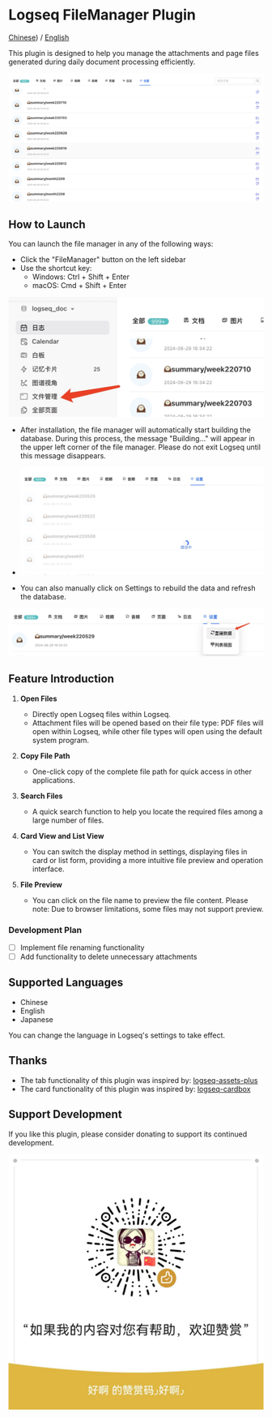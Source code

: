 
# Logseq FileManager Plugin

[Chinese](README.md)) / [English](README_EN.md)

This plugin is designed to help you manage the attachments and page files generated during daily document processing efficiently.

![Main Interface](./images/app-main.jpg)

## How to Launch
You can launch the file manager in any of the following ways:
- Click the "FileManager" button on the left sidebar
- Use the shortcut key:
  - Windows: Ctrl + Shift + Enter
  - macOS: Cmd + Shift + Enter

![Launch Method](./images/app-open.jpg)

- After installation, the file manager will automatically start building the database. During this process, the message "Building..." will appear in the upper left corner of the file manager. Please do not exit Logseq until this message disappears.
- ![Rebuild Data](./images/app-build.jpg)

- You can also manually click on Settings to rebuild the data and refresh the database.

![Manual Rebuild](./images/app-rebuild.jpg)

## Feature Introduction
1. **Open Files**  
   - Directly open Logseq files within Logseq.
   - Attachment files will be opened based on their file type: PDF files will open within Logseq, while other file types will open using the default system program.

2. **Copy File Path**  
   - One-click copy of the complete file path for quick access in other applications.

3. **Search Files**  
   - A quick search function to help you locate the required files among a large number of files.

4. **Card View and List View**  
   - You can switch the display method in settings, displaying files in card or list form, providing a more intuitive file preview and operation interface.

5. **File Preview**
   - You can click on the file name to preview the file content. Please note: Due to browser limitations, some files may not support preview.

### Development Plan

- [ ] Implement file renaming functionality
- [ ] Add functionality to delete unnecessary attachments

## Supported Languages

- Chinese
- English
- Japanese

You can change the language in Logseq's settings to take effect.

## Thanks
- The tab functionality of this plugin was inspired by: [logseq-assets-plus](https://github.com/xyhp915/logseq-assets-plus)
- The card functionality of this plugin was inspired by: [logseq-cardbox](https://github.com/sosuisen/logseq-cardbox)

## Support Development

If you like this plugin, please consider donating to support its continued development.

![Donate](./images/WechatIMG9.jpg)

